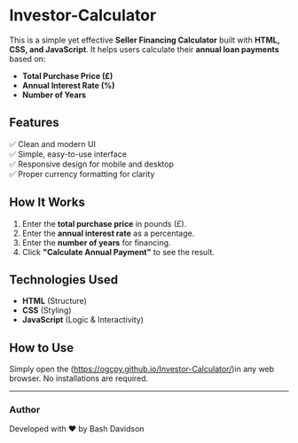 # Investor-Calculator

This is a simple yet effective **Seller Financing Calculator** built with **HTML, CSS, and JavaScript**. It helps users calculate their **annual loan payments** based on:

- **Total Purchase Price (£)**
- **Annual Interest Rate (%)**
- **Number of Years**

## **Features**
✅ Clean and modern UI  
✅ Simple, easy-to-use interface  
✅ Responsive design for mobile and desktop  
✅ Proper currency formatting for clarity  

## **How It Works**
1. Enter the **total purchase price** in pounds (£).
2. Enter the **annual interest rate** as a percentage.
3. Enter the **number of years** for financing.
4. Click **"Calculate Annual Payment"** to see the result.

## **Technologies Used**
- **HTML** (Structure)
- **CSS** (Styling)
- **JavaScript** (Logic & Interactivity)

## **How to Use**
Simply open the (https://ogcpy.github.io/Investor-Calculator/)in any web browser. No installations are required.

---
### **Author**
Developed with ❤️ by Bash Davidson
